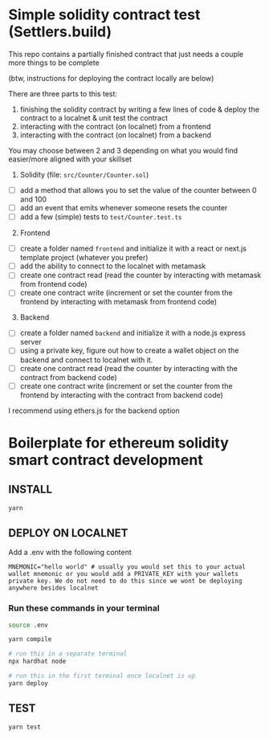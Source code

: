 # Simple solidity contract test (Settlers.build)

This repo contains a partially finished contract that just needs a couple more things to be complete

(btw, instructions for deploying the contract locally are below)

There are three parts to this test:

1. finishing the solidity contract by writing a few lines of code & deploy the contract to a localnet & unit test the contract
2. interacting with the contract (on localnet) from a frontend
3. interacting with the contract (on localnet) from a backend

You may choose between 2 and 3 depending on what you would find easier/more aligned with your skillset


1. Solidity (file: `src/Counter/Counter.sol`)

- [ ] add a method that allows you to set the value of the counter between 0 and 100
- [ ] add an event that emits whenever someone resets the counter
- [ ] add a few (simple) tests to `test/Counter.test.ts`

2. Frontend

- [ ] create a folder named `frontend` and initialize it with a react or next.js template project (whatever you prefer)
- [ ] add the ability to connect to the localnet with metamask
- [ ] create one contract read (read the counter by interacting with metamask from frontend code)
- [ ] create one contract write (increment or set the counter from the frontend by interacting with metamask from frontend code)

3. Backend 

- [ ] create a folder named `backend` and initialize it with a node.js express server
- [ ] using a private key, figure out how to create a wallet object on the backend and connect to localnet with it.
- [ ] create one contract read (read the counter by interacting with the contract from backend code)
- [ ] create one contract write (increment or set the counter from the frontend by interacting with the contract from backend code)

I recommend using ethers.js for the backend option

# Boilerplate for ethereum solidity smart contract development

## INSTALL

```bash
yarn
```

## DEPLOY ON LOCALNET

Add a .env with the following content
```
MNEMONIC="hello world" # usually you would set this to your actual wallet mnemonic or you would add a PRIVATE_KEY with your wallets private key. We do not need to do this since we wont be deploying anywhere besides localnet
```

### Run these commands in your terminal
```bash
source .env
```

```bash
yarn compile 

# run this in a separate terminal
npx hardhat node

# run this in the first terminal once localnet is up
yarn deploy
```

## TEST

```
yarn test
```
